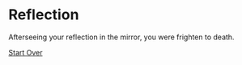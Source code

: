 # Reflection

Afterseeing your reflection in the mirror, you were frighten to death.

[Start Over](../start/wake-up.md)